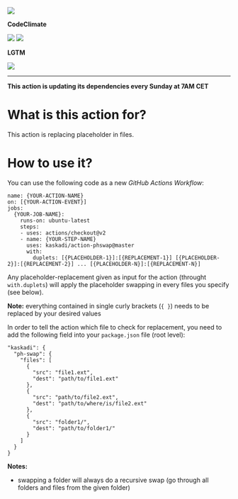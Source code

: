 ![](https://img.shields.io/github/workflow/status/kaskadi/action-phswap/update?label=dependencies%20updated&logo=npm)

**CodeClimate**

[![](https://img.shields.io/codeclimate/maintainability/kaskadi/action-phswap?label=maintainability&logo=Code%20Climate)](https://codeclimate.com/github/kaskadi/action-phswap)
[![](https://img.shields.io/codeclimate/tech-debt/kaskadi/action-phswap?label=technical%20debt&logo=Code%20Climate)](https://codeclimate.com/github/kaskadi/action-phswap)
<!-- [![](https://img.shields.io/codeclimate/coverage/kaskadi/action-phswap?label=test%20coverage&logo=Code%20Climate)](https://codeclimate.com/github/kaskadi/action-phswap) -->

**LGTM**

[![](https://img.shields.io/lgtm/grade/javascript/github/kaskadi/action-phswap?label=code%20quality&logo=lgtm)](https://lgtm.com/projects/g/kaskadi/action-phswap/?mode=list)

****

**This action is updating its dependencies every Sunday at 7AM CET**

# What is this action for?

This action is replacing placeholder in files.

# How to use it?

You can use the following code as a new _GitHub Actions Workflow_:

```
name: {YOUR-ACTION-NAME}
on: [{YOUR-ACTION-EVENT}]
jobs:
  {YOUR-JOB-NAME}:
    runs-on: ubuntu-latest
    steps:
    - uses: actions/checkout@v2
    - name: {YOUR-STEP-NAME}
      uses: kaskadi/action-phswap@master
      with:
        duplets: [{PLACEHOLDER-1}]:[{REPLACEMENT-1}] [{PLACEHOLDER-2}]:[{REPLACEMENT-2}] ... [{PLACEHOLDER-N}]:[{REPLACEMENT-N}]
```

Any placeholder-replacement given as input for the action (throught `with.duplets`) will apply the placeholder swapping in every files you specify (see below).

**Note:** everything contained in single curly brackets (`{ }`) needs to be replaced by your desired values

In order to tell the action which file to check for replacement, you need to add the following field into your `package.json` file (root level):
```
"kaskadi": {
  "ph-swap": {
    "files": [
      {
        "src": "file1.ext",
        "dest": "path/to/file1.ext"
      },
      {
        "src": "path/to/file2.ext",
        "dest": "path/to/where/is/file2.ext"
      },
      {
        "src": "folder1/",
        "dest": "path/to/folder1/"
      }
    ]
  }
}
```

**Notes:**
- swapping a folder will always do a recursive swap (go through all folders and files from the given folder)